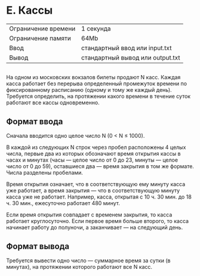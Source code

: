 <div class="problem-statement">
   <div class="header">
      <h1 class="title">E. Кассы</h1>
      <table>
         <tr class="time-limit">
            <td class="property-title">Ограничение времени</td>
            <td>1&nbsp;секунда</td>
         </tr>
         <tr class="memory-limit">
            <td class="property-title">Ограничение памяти</td>
            <td>64Mb</td>
         </tr>
         <tr class="input-file">
            <td class="property-title">Ввод</td>
            <td colspan="1">стандартный ввод или input.txt</td>
         </tr>
         <tr class="output-file">
            <td class="property-title">Вывод</td>
            <td colspan="1">стандартный вывод или output.txt</td>
         </tr>
      </table>
   </div>
   <h2></h2>
   <div class="legend"><span style="">
         <p>На одном из московских вокзалов билеты продают N касс. Каждая касса работает без перерыва определенный промежуток времени
            по фиксированному расписанию (одному и тому же каждый день). Требуется определить, на протяжении какого времени в течение
            суток работают все кассы одновременно.
         </p></span><p></p>
   </div>
   <h2>Формат ввода</h2>
   <div class="input-specification"><span style="">
         <p>Сначала вводится одно целое число N (0 &lt; N ≤ 1000).</p></span><p>В каждой из следующих N строк через пробел расположены 4 целых числа, первые два из которых обозначают время открытия кассы
         в часах и минутах (часы — целое число от 0 до 23, минуты — целое число от 0 до 59), оставшиеся два — время закрытия в том
         же формате. Числа разделены пробелами.
      </p>
      <p>Время открытия означает, что в соответствующую ему минуту касса уже работает, а время закрытия — что в соответствующую минуту
         касса уже не работает. Например, касса, открытая с 10 ч. 30 мин. до 18 ч. 30 мин., ежесуточно работает 480 минут.
      </p>
      <p>Если время открытия совпадает с временем закрытия, то касса работает круглосуточно. Если первое время больше второго, то касса
         начинает работу до полуночи, а заканчивает — на следующий день.
      </p>
   </div>
   <h2>Формат вывода</h2>
   <div class="output-specification"><span style="">
         <p>Требуется вывести одно число — суммарное время за сутки (в минутах), на протяжении которого работают все N касс.</p></span><p></p>
   </div>
